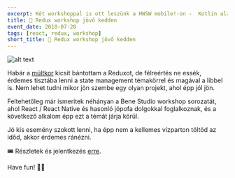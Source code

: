 ```yaml
---
excerpt: Két workshoppal is ott leszünk a HWSW mobile!-on -  Kotlin alapok Java fejlesztőknek és Android refaktorálás.
title: 📢 Redux workshop jövő kedden
event_date: 2018-07-20
tags: [react, redux, workshop]
short_title: 📢 Redux workshop jövő kedden
---
```


![alt text](https://appcraft.hu/assets/img/redux-01.png)

Habár a [múltkor](http://bit.ly/acs-redux-designer) kicsit bántottam a Reduxot, de félreértés ne essék, érdemes tisztába lenni a state management témakörrel és magával a libbel is. Nem lehet tudni mikor jön szembe egy olyan projekt, ahol épp jól jön.

Feltehetőleg már ismeritek néhányan a Bene Studio workshop sorozatát, ahol React / React Native és hasonló jópofa dolgokkal foglalkoznak, és a következő alkalom épp ezt a témát járja körül.

Jó kis esemény szokott lenni, ha épp nem a kellemes vízparton töltöd az időd, akkor érdemes ránézni.

🎟️ Részletek és jelentkezés [erre](http://bit.ly/bs-redux-workshop).

Have fun! 👩‍🎓
